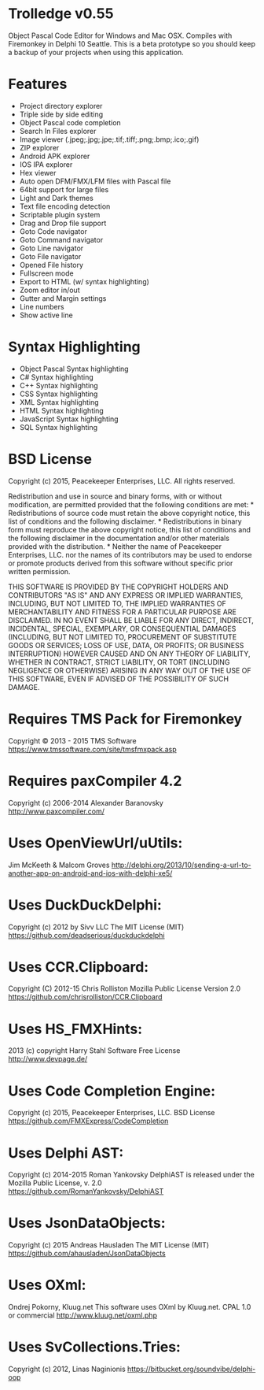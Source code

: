 # Trolledge v0.55
Object Pascal Code Editor for Windows and Mac OSX. Compiles with Firemonkey in Delphi 10 Seattle. This is a beta prototype so you should keep a backup of your projects when using this application.

# Features
- Project directory explorer
- Triple side by side editing
- Object Pascal code completion
- Search In Files explorer
- Image viewer (.jpeg;.jpg;.jpe;.tif;.tiff;.png;.bmp;.ico;.gif)
- ZIP explorer
- Android APK explorer
- IOS IPA explorer
- Hex viewer
- Auto open DFM/FMX/LFM files with Pascal file
- 64bit support for large files
- Light and Dark themes
- Text file encoding detection
- Scriptable plugin system
- Drag and Drop file support
- Goto Code navigator
- Goto Command navigator
- Goto Line navigator
- Goto File navigator
- Opened File history
- Fullscreen mode
- Export to HTML (w/ syntax highlighting)
- Zoom editor in/out
- Gutter and Margin settings
- Line numbers
- Show active line

# Syntax Highlighting
- Object Pascal Syntax highlighting
- C# Syntax highlighting
- C++ Syntax highlighting
- CSS Syntax highlighting
- XML Syntax highlighting
- HTML Syntax highlighting
- JavaScript Syntax highlighting
- SQL Syntax highlighting

# BSD License

Copyright (c) 2015, Peacekeeper Enterprises, LLC.
All rights reserved.

Redistribution and use in source and binary forms, with or without
modification, are permitted provided that the following conditions are met:
    * Redistributions of source code must retain the above copyright
      notice, this list of conditions and the following disclaimer.
    * Redistributions in binary form must reproduce the above copyright
      notice, this list of conditions and the following disclaimer in the
      documentation and/or other materials provided with the distribution.
    * Neither the name of Peacekeeper Enterprises, LLC. nor the
      names of its contributors may be used to endorse or promote products
      derived from this software without specific prior written permission.

THIS SOFTWARE IS PROVIDED BY THE COPYRIGHT HOLDERS AND CONTRIBUTORS "AS IS" AND
ANY EXPRESS OR IMPLIED WARRANTIES, INCLUDING, BUT NOT LIMITED TO, THE IMPLIED
WARRANTIES OF MERCHANTABILITY AND FITNESS FOR A PARTICULAR PURPOSE ARE
DISCLAIMED. IN NO EVENT SHALL <COPYRIGHT HOLDER> BE LIABLE FOR ANY
DIRECT, INDIRECT, INCIDENTAL, SPECIAL, EXEMPLARY, OR CONSEQUENTIAL DAMAGES
(INCLUDING, BUT NOT LIMITED TO, PROCUREMENT OF SUBSTITUTE GOODS OR SERVICES;
LOSS OF USE, DATA, OR PROFITS; OR BUSINESS INTERRUPTION) HOWEVER CAUSED AND
ON ANY THEORY OF LIABILITY, WHETHER IN CONTRACT, STRICT LIABILITY, OR TORT
(INCLUDING NEGLIGENCE OR OTHERWISE) ARISING IN ANY WAY OUT OF THE USE OF THIS
SOFTWARE, EVEN IF ADVISED OF THE POSSIBILITY OF SUCH DAMAGE.

# Requires TMS Pack for Firemonkey
Copyright © 2013 - 2015 TMS Software 
https://www.tmssoftware.com/site/tmsfmxpack.asp

# Requires paxCompiler 4.2
Copyright (c) 2006-2014 Alexander Baranovsky
http://www.paxcompiler.com/

# Uses OpenViewUrl/uUtils:
Jim McKeeth & Malcom Groves
http://delphi.org/2013/10/sending-a-url-to-another-app-on-android-and-ios-with-delphi-xe5/

# Uses DuckDuckDelphi:
Copyright (c) 2012 by Sivv LLC
The MIT License (MIT)
https://github.com/deadserious/duckduckdelphi

# Uses CCR.Clipboard:
Copyright (C) 2012-15 Chris Rolliston
Mozilla Public License Version 2.0
https://github.com/chrisrolliston/CCR.Clipboard

# Uses HS_FMXHints:
2013 (c) copyright Harry Stahl Software
Free License
http://www.devpage.de/

# Uses Code Completion Engine:
Copyright (c) 2015, Peacekeeper Enterprises, LLC.
BSD License
https://github.com/FMXExpress/CodeCompletion

# Uses Delphi AST:
Copyright (c) 2014-2015 Roman Yankovsky
DelphiAST is released under the Mozilla Public License, v. 2.0
https://github.com/RomanYankovsky/DelphiAST

# Uses JsonDataObjects:
Copyright (c) 2015 Andreas Hausladen
The MIT License (MIT)
https://github.com/ahausladen/JsonDataObjects

# Uses OXml:
Ondrej Pokorny, Kluug.net
This software uses OXml by Kluug.net.
CPAL 1.0 or commercial
http://www.kluug.net/oxml.php

# Uses SvCollections.Tries:
Copyright (c) 2012, Linas Naginionis
https://bitbucket.org/soundvibe/delphi-oop
